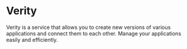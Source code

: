 # Verity

Verity is a service that allows you to create new versions of various applications and connect them
to each other. Manage your applications easily and efficiently.

